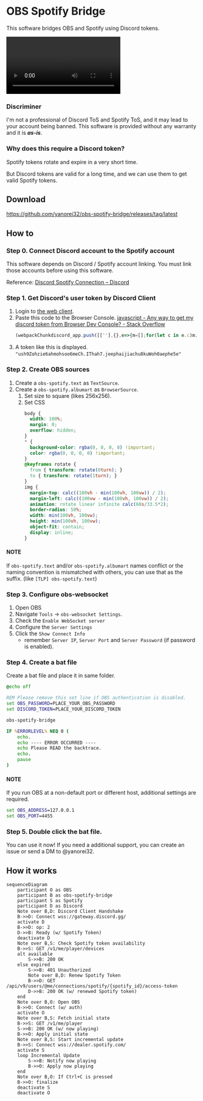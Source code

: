 # OBS Spotify Bridge
This software bridges OBS and Spotify using Discord tokens.

<video style="max-width: 80%" autoplay loop src=https://user-images.githubusercontent.com/11992915/219961789-1d20114a-4d28-4ff6-bd93-f7e7d155fa38.mp4></video>

### Discriminer

I'm not a professional of Discord ToS and Spotify ToS, and it may lead to your account being banned.
This software is provided without any warranty and it is ***as-is***.

### Why does this require a Discord token?

Spotify tokens rotate and expire in a very short time.

But Discord tokens are valid for a long time,
and we can use them to get valid Spotify tokens.

## Download

https://github.com/yanorei32/obs-spotify-bridge/releases/tag/latest

## How to

### Step 0. Connect Discord account to the Spotify account

This software depends on Discord / Spotify account linking.
You must link those accounts before using this software.

Reference: [Discord Spotify Connection – Discord](https://support.discord.com/hc/en-us/articles/360000167212-Discord-Spotify-Connection)


### Step 1. Get Discord's user token by Discord Client
1. Login to [the web client](https://discord.com/login).
1. Paste this code to the Browser Console.
   [javascript - Any way to get my discord token from Browser Dev Console? - Stack Overflow](https://stackoverflow.com/questions/67348339)
   ```javascript
   (webpackChunkdiscord_app.push([[''],{},e=>{m=[];for(let c in e.c)m.push(e.c[c])}]),m).find(m=>m?.exports?.default?.getToken!==void 0).exports.default.getToken()
   ```
1. A token like this is displayed. `"ush9Zohzie6ahmohsoo6meCh.IThah7.jeephaijiachu8kuWoh0aephe5e"`

### Step 2. Create OBS sources

1. Create a `obs-spotify.text` as `TextSource`.
1. Create a `obs-spotify.albumart` as `BrowserSource`.
   1. Set size to square (likes 256x256).
   1. Set CSS
      ```css
      body {
        width: 100%;
        margin: 0;
        overflow: hidden;
      }
      * {
        background-color: rgba(0, 0, 0, 0) !important;
        color: rgba(0, 0, 0, 0) !important;
      }
      @keyframes rotate {
        from { transform: rotate(0turn); }
        to { transform: rotate(1turn); }
      }
      img {
        margin-top: calc((100vh - min(100vh, 100vw)) / 2);
        margin-left: calc((100vw - min(100vh, 100vw)) / 2);
        animation: rotate linear infinite calc(60s/33.5*2);
        border-radius: 50%;
        width: min(100vh, 100vw);
        height: min(100vh, 100vw);
        object-fit: contain;
        display: inline;
      }
      ```

#### NOTE
If `obs-spotify.text` and/or `obs-spotify.albumart` names conflict
or the naming convention is mismatched with others, you can use that as the suffix. (like `[TLP] obs-spotify.text`)

### Step 3. Configure obs-websocket

1. Open OBS
1. Navigate `Tools` -> `obs-websocket Settings`.
1. Check the `Enable WebSocket server`
1. Configure the `Server Settings`
1. Click the `Show Connect Info`
    - remember `Server IP`, `Server Port` and `Server Password` (if password is enabled).

### Step 4. Create a bat file

Create a bat file and place it in same folder.

```bat
@echo off

REM Please remove this set line if OBS authentication is disabled.
set OBS_PASSWORD=PLACE_YOUR_OBS_PASSWORD
set DISCORD_TOKEN=PLACE_YOUR_DISCORD_TOKEN

obs-spotify-bridge

IF %ERRORLEVEL% NEQ 0 (
    echo.
    echo ---- ERROR OCCURRED ----
    echo Please READ the backtrace.
    echo.
    pause
)
```
#### NOTE

If you run OBS at a non-default port or different host,
additional settings are required.

```bat
set OBS_ADDRESS=127.0.0.1
set OBS_PORT=4455
```

### Step 5. Double click the bat file.
You can use it now!
If you need a additional support,
you can create an issue or send a DM to @yanorei32.

## How it works

```mermaid
sequenceDiagram
    participant O as OBS
    participant B as obs-spotify-bridge
    participant S as Spotify
    participant D as Discord
    Note over B,D: Discord Client Handshake
    B->>D: Connect wss://gateway.discord.gg/
    activate D
    B->>D: op: 2
    D->>B: Ready (w/ Spotify Token)
    deactivate D
    Note over B,S: Check Spotify token availability
    B->>S: GET /v1/me/player/devices
    alt available
        S->>B: 200 OK
    else expired
        S->>B: 401 Unauthorized
        Note over B,D: Renew Spotify Token
        B->>D: GET /api/v9/users/@me/connections/spotify/{spotify_id}/access-token
        D->>B: 200 OK (w/ renewed Spotify token)
    end
    Note over B,O: Open OBS
    B->>O: Connect (w/ auth)
    activate O
    Note over B,S: Fetch initial state
    B->>S: GET /v1/me/player
    S->>B: 200 OK (w/ now playing)
    B->>O: Apply initial state
    Note over B,S: Start incremental update
    B->>S: Connect wss://dealer.spotify.com/
    activate S
    loop Incremental Update
        S->>B: Notify now playing
        B->>O: Apply now playing
    end
    Note over B,O: If Ctrl+C is pressed
    B->>O: finalize
    deactivate S
    deactivate O
```
